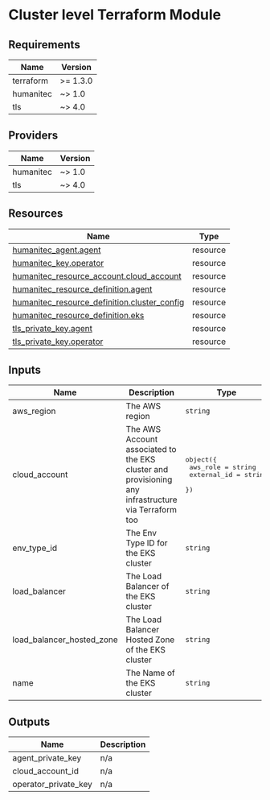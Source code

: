 # Cluster level Terraform Module

<!-- BEGIN_TF_DOCS -->
## Requirements

| Name | Version |
|------|---------|
| terraform | >= 1.3.0 |
| humanitec | ~> 1.0 |
| tls | ~> 4.0 |

## Providers

| Name | Version |
|------|---------|
| humanitec | ~> 1.0 |
| tls | ~> 4.0 |

## Resources

| Name | Type |
|------|------|
| [humanitec_agent.agent](https://registry.terraform.io/providers/humanitec/humanitec/latest/docs/resources/agent) | resource |
| [humanitec_key.operator](https://registry.terraform.io/providers/humanitec/humanitec/latest/docs/resources/key) | resource |
| [humanitec_resource_account.cloud_account](https://registry.terraform.io/providers/humanitec/humanitec/latest/docs/resources/resource_account) | resource |
| [humanitec_resource_definition.agent](https://registry.terraform.io/providers/humanitec/humanitec/latest/docs/resources/resource_definition) | resource |
| [humanitec_resource_definition.cluster_config](https://registry.terraform.io/providers/humanitec/humanitec/latest/docs/resources/resource_definition) | resource |
| [humanitec_resource_definition.eks](https://registry.terraform.io/providers/humanitec/humanitec/latest/docs/resources/resource_definition) | resource |
| [tls_private_key.agent](https://registry.terraform.io/providers/hashicorp/tls/latest/docs/resources/private_key) | resource |
| [tls_private_key.operator](https://registry.terraform.io/providers/hashicorp/tls/latest/docs/resources/private_key) | resource |

## Inputs

| Name | Description | Type | Default | Required |
|------|-------------|------|---------|:--------:|
| aws\_region | The AWS region | `string` | n/a | yes |
| cloud\_account | The AWS Account associated to the EKS cluster and provisioning any infrastructure via Terraform too | <pre>object({<br/>    aws_role    = string<br/>    external_id = string<br/>  })</pre> | n/a | yes |
| env\_type\_id | The Env Type ID for the EKS cluster | `string` | n/a | yes |
| load\_balancer | The Load Balancer of the EKS cluster | `string` | n/a | yes |
| load\_balancer\_hosted\_zone | The Load Balancer Hosted Zone of the EKS cluster | `string` | n/a | yes |
| name | The Name of the EKS cluster | `string` | n/a | yes |

## Outputs

| Name | Description |
|------|-------------|
| agent\_private\_key | n/a |
| cloud\_account\_id | n/a |
| operator\_private\_key | n/a |
<!-- END_TF_DOCS -->